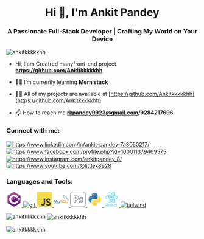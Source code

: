 <h1 align="center">Hi 👋, I'm Ankit Pandey</h1>
<h3 align="center">A Passionate Full-Stack Developer | Crafting My World on Your Device</h3>

<p align="left"> <img src="https://komarev.com/ghpvc/?username=ankitkkkkkhh&label=Profile%20views&color=0e75b6&style=flat" alt="ankitkkkkkhh" /> </p>

- Hi, I'am Creatred manyfront-end project **https://github.com/Ankitkkkkkhh**

- 👨‍💻 I’m currently learning **Mern stack**

- 👨‍💻 All of my projects are available at [https://github.com/Ankitkkkkkhh](https://github.com/Ankitkkkkkhh)

- 📫 How to reach me **rkpandey9923@gmail.com/9284217696**

<h3 align="left">Connect with me:</h3>
<p align="left">
<a href="https://linkedin.com/in/https://www.linkedin.com/in/ankit-pandey-7a3050217/" target="blank"><img align="center" src="https://raw.githubusercontent.com/rahuldkjain/github-profile-readme-generator/master/src/images/icons/Social/linked-in-alt.svg" alt="https://www.linkedin.com/in/ankit-pandey-7a3050217/" height="30" width="40" /></a>
<a href="https://fb.com/https://www.facebook.com/profile.php?id=100011379469575" target="blank"><img align="center" src="https://raw.githubusercontent.com/rahuldkjain/github-profile-readme-generator/master/src/images/icons/Social/facebook.svg" alt="https://www.facebook.com/profile.php?id=100011379469575" height="30" width="40" /></a>
<a href="https://instagram.com/https://www.instagram.com/ankitpandey_8/" target="blank"><img align="center" src="https://raw.githubusercontent.com/rahuldkjain/github-profile-readme-generator/master/src/images/icons/Social/instagram.svg" alt="https://www.instagram.com/ankitpandey_8/" height="30" width="40" /></a>
<a href="https://www.youtube.com/c/https://www.youtube.com/@littlex8928" target="blank"><img align="center" src="https://raw.githubusercontent.com/rahuldkjain/github-profile-readme-generator/master/src/images/icons/Social/youtube.svg" alt="https://www.youtube.com/@littlex8928" height="30" width="40" /></a>
</p>

<h3 align="left">Languages and Tools:</h3>
<p align="left"> <a href="https://www.w3schools.com/cs/" target="_blank" rel="noreferrer"> <img src="https://raw.githubusercontent.com/devicons/devicon/master/icons/csharp/csharp-original.svg" alt="csharp" width="40" height="40"/> </a> <a href="https://git-scm.com/" target="_blank" rel="noreferrer"> <img src="https://www.vectorlogo.zone/logos/git-scm/git-scm-icon.svg" alt="git" width="40" height="40"/> </a> <a href="https://developer.mozilla.org/en-US/docs/Web/JavaScript" target="_blank" rel="noreferrer"> <img src="https://raw.githubusercontent.com/devicons/devicon/master/icons/javascript/javascript-original.svg" alt="javascript" width="40" height="40"/> </a> <a href="https://www.mysql.com/" target="_blank" rel="noreferrer"> <img src="https://raw.githubusercontent.com/devicons/devicon/master/icons/mysql/mysql-original-wordmark.svg" alt="mysql" width="40" height="40"/> </a> <a href="https://www.photoshop.com/en" target="_blank" rel="noreferrer"> <img src="https://raw.githubusercontent.com/devicons/devicon/master/icons/photoshop/photoshop-line.svg" alt="photoshop" width="40" height="40"/> </a> <a href="https://www.python.org" target="_blank" rel="noreferrer"> <img src="https://raw.githubusercontent.com/devicons/devicon/master/icons/python/python-original.svg" alt="python" width="40" height="40"/> </a> <a href="https://reactjs.org/" target="_blank" rel="noreferrer"> <img src="https://raw.githubusercontent.com/devicons/devicon/master/icons/react/react-original-wordmark.svg" alt="react" width="40" height="40"/> </a> <a href="https://tailwindcss.com/" target="_blank" rel="noreferrer"> <img src="https://www.vectorlogo.zone/logos/tailwindcss/tailwindcss-icon.svg" alt="tailwind" width="40" height="40"/> </a> </p>

<p><img align="left" src="https://github-readme-stats.vercel.app/api/top-langs?username=ankitkkkkkhh&show_icons=true&locale=en&layout=compact" alt="ankitkkkkkhh" /></p>

<p>&nbsp;<img align="center" src="https://github-readme-stats.vercel.app/api?username=ankitkkkkkhh&show_icons=true&locale=en" alt="ankitkkkkkhh" /></p>

<p><img align="center" src="https://github-readme-streak-stats.herokuapp.com/?user=ankitkkkkkhh&" alt="ankitkkkkkhh" /></p>
